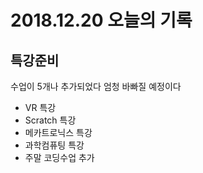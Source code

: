 # 2018.12.20 오늘의 기록

## 특강준비

수업이 5개나 추가되었다 엄청 바빠질 예정이다

- VR 특강
- Scratch 특강
- 메카트로닉스 특강
- 과학컴퓨팅 특강
- 주말 코딩수업 추가





